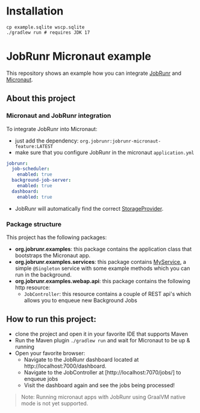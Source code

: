 # Installation

```
cp example.sqlite wscp.sqlite
./gradlew run # requires JDK 17
```

# JobRunr Micronaut example

This repository shows an example how you can integrate [JobRunr](https://www.jobrunr.io) and [Micronaut](https://micronaut.io/).

## About this project
### Micronaut and JobRunr integration
To integrate JobRunr into Micronaut:
- just add the dependency: `org.jobrunr:jobrunr-micronaut-feature:LATEST`
- make sure that you configure JobRunr in the micronaut `application.yml`
```yaml
jobrunr:
  job-scheduler:
    enabled: true
  background-job-server:
    enabled: true
  dashboard:
    enabled: true
```
- JobRunr will automatically find the correct [StorageProvider](https://www.jobrunr.io/en/documentation/installation/storage/).

### Package structure
This project has the following packages:
- **org.jobrunr.examples**: this package contains the application class that bootstraps the Micronaut app.
- **org.jobrunr.examples.services**: this package contains [MyService](src/main/java/org/jobrunr/examples/services/MyService.java), a simple `@Singleton` service with some example methods which you can run in the background.
- **org.jobrunr.examples.webap.api**: this package contains the following http resource:
    - `JobController`: this resource contains a couple of REST api's which allows you to enqueue new Background Jobs

## How to run this project:
- clone the project and open it in your favorite IDE that supports Maven
- Run the Maven plugin `./gradlew run` and wait for Micronaut to be up & running
- Open your favorite browser:
    - Navigate to the JobRunr dashboard located at http://localhost:7000/dashboard.
    - Navigate to the JobController at [http://localhost:7070/jobs/] to enqueue jobs
    - Visit the dashboard again and see the jobs being processed!

> Note: Running micronaut apps with JobRunr using GraalVM native mode is not yet supported.